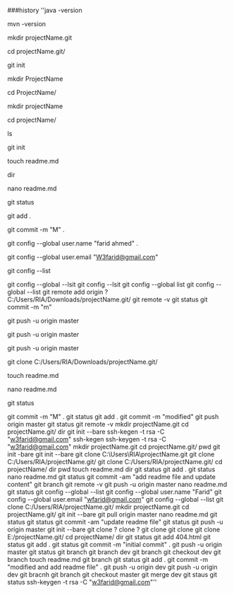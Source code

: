 ###history
  ''java -version
  
  mvn -version
  
  mkdir projectName.git
  
  cd projectName.git/
  
  git init
  
  mkdir ProjectName
  
  cd ProjectName/
  
  mkdir projectName
  
  cd projectName/
  
  ls
  
  git init
  
  touch readme.md
  
  dir
  
  nano readme.md
  
  git status
  
  git add .
  
  git commit -m "M" .
  
  git config --global user.name "farid ahmed" .
  
  git config --global user.email "W3farid@gmail.com"
  
  git config --list
  
  git config --global --lsit
  git config --lsit
  git config --global list
  git config --global --list
  git remote add origin ?C:/Users/RIA/Downloads/projectName.git/
  git remote -v
  git status
  git commit -m "m"
  
  git push -u origin master
  
  git push -u origin master
  
  git push -u origin master
  
  git clone C:/Users/RIA/Downloads/projectName.git/
  
  
  touch readme.md
  
  nano readme.md
  
  git status
  
  git commit -m "M" .
  git status
  git add .
  git commit -m "modified"
  git push origin master
  git status
  git remote -v
  mkdir projectName.git
  cd projectName.git/
  dir
  git init --bare
  ssh-kegen -t rsa -C "w3farid@gmail.com"
  ssh-kegen
  ssh-keygen -t rsa -C "w3farid@gmail.com"
  mkdir projectName.git
  cd projectName.git/
  pwd
  git init -bare
  git init --bare
  git clone C:\Users\RIA\projectName.git
  git clone C:/Users/RIA/projectName.git/
    git clone C:/Users/RIA/projectName.git/
  cd projectName/
  dir
  pwd
  touch readme.md
  dir
  git status
  git add .
    git status
  nano readme.md
  git status
  git commit -am "add readme file and update content"
  git branch
  git remote -v
  git push -u origin master
  nano readme.md
  git status
  git config --global --list
git config --global user.name "Farid"
git config --global user.email "wfarid@gmail.com"
git config --global --list
git clone C:/Users/RIA/projectName.git/
mkdir projectName.git
cd projectName.git/
git init --bare
git pull origin master
nano readme.md
git status
git status
git commit -am "update readme file"
git status
git push -u origin master
git init --bare
git clone ? clone ?
git clone
git clone
git clone E:/projectName.git/
cd projectName/
dir
git status
git add 404.html
git status
git add .
git status
git commit -m "initial commit" .
git push -u origin master
git status
git branch
git branch dev
git branch
git checkout dev
git branch
touch readme.md
git branch
git status
git add .
git commit -m "modified and add readme file" .
git push -u origin dev
git push -u origin dev
git bracnh
git branch
git checkout master
git merge dev
git staus
git status
ssh-keygen -t rsa -C "w3farid@gmail.com"''
